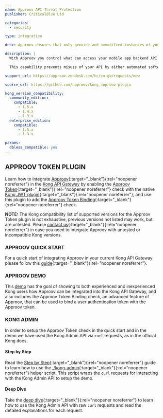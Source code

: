 ```yaml
---
name: Approov API Threat Protection
publisher: CriticalBlue Ltd

categories:
  - security

type: integration

desc: Approov ensures that only genuine and unmodified instances of your mobile app can connect to your server or cloud backend

description: |
  With Approov you control what can access your mobile app backend API in a secure and easily deployable manner. Our customers confidently allow API access from iOS and Android devices knowing that Approov will only authenticate legitimate instances of your mobile apps without relying on embedded secrets or keys stored in the app itself.

  This capability prevents misuse of your API by either automated software agents or unauthorized third-party apps, providing the basis for a range of API access management policies.

support_url: https://approov.zendesk.com/hc/en-gb/requests/new

source_url: https://github.com/approov/kong_approov-plugin

kong_version_compatibility:
  community_edition:
    compatible:
      - 1.5.x
      - 1.4.x
      - 1.3.x
  enterprise_edition:
    compatible:
      - 1.5.x
      - 1.3-x

params:
  dbless_compatible: yes
---
```


## APPROOV TOKEN PLUGIN

Learn how to integrate [Approov](https://approov.io){:target="_blank"}{:rel="noopener noreferrer"} in the [Kong API Gateway](https://konghq.com/kong/) by enabling the [Approov Token](https://www.approov.io/docs/latest/approov-usage-documentation/#approov-tokens){:target="_blank"}{:rel="noopener noreferrer"} check with the native [Kong JWT plugin](https://docs.konghq.com/hub/kong-inc/jwt/){:target="_blank"}{:rel="noopener noreferrer"}, and use this plugin to add the [Approov Token Binding](https://www.approov.io/docs/latest/approov-usage-documentation/#token-binding){:target="_blank"}{:rel="noopener noreferrer"} check.

**NOTE:**
The Kong compatibility list of supported versions for the Approov Token plugin is not exhaustive, previous versions not listed may work, but are untested. Please [contact us](https://info.approov.io/contact-us){:target="_blank"}{:rel="noopener noreferrer"} in case you need to integrate Approov with untested or incompatible Kong versions.

### APPROOV QUICK START

For a quick start of integrating Approov in your current Kong API Gateway please follow this [guide](https://github.com/approov/kong_approov-plugin/blob/master/docs/APPROOV_QUICK_START.md){:target="_blank"}{:rel="noopener noreferrer"}.


### APPROOV DEMO

This [demo](https://github.com/approov/kong_approov-plugin/blob/master/docs/APPROOV_KONG_PLUGIN_DEMO.md) has the goal of showing to both experienced and inexperienced Kong users how Approov can be integrated into the Kong API Gateway, and also includes the Approov Token Binding check, an advanced feature of Approov, that can be used to bind a user authentication token with the Approov token.


### KONG ADMIN

In order to setup the Approov Token check in the quick start and in the demo we have used the Kong Admin API via `curl` requests, as in the official Kong docs.

#### Step by Step

Read the [Step by Step](https://github.com/approov/kong_approov-plugin/blob/master/docs/KONG_ADMIN_API_STEP_BY_STEP.md){:target="_blank"}{:rel="noopener noreferrer"} guide to learn how to use the [./kong-admin](https://github.com/approov/kong_approov-plugin/blob/master/bin/kong-admin.sh){:target="_blank"}{:rel="noopener noreferrer"} helper script. This script wraps the `curl` requests for interacting with the Kong Admin API to setup the demo.

#### Deep Dive

Take the [deep dive](https://github.com/approov/kong_approov-plugin/blob/master/docs/KONG_ADMIN_API_DEEP_DIVE.md){:target="_blank"}{:rel="noopener noreferrer"} to learn how to use the Kong Admin API with raw `curl` requests and read the detailed explanations for each request.
